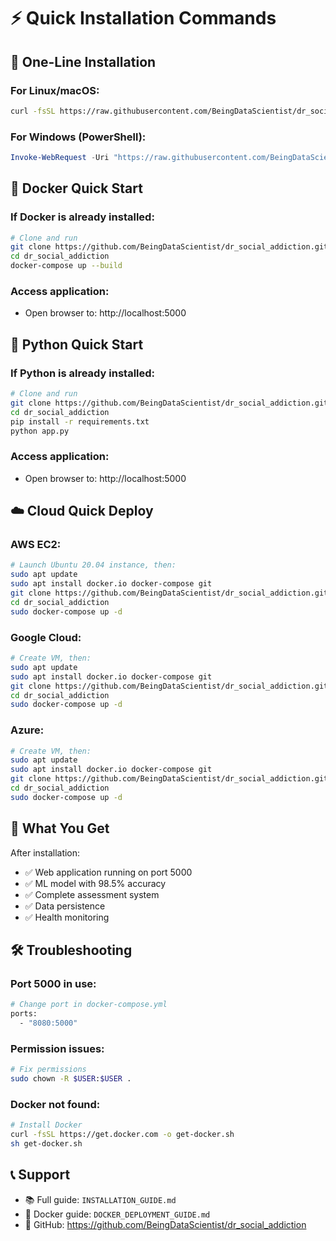# ⚡ Quick Installation Commands

## 🚀 One-Line Installation

### For Linux/macOS:
```bash
curl -fsSL https://raw.githubusercontent.com/BeingDataScientist/dr_social_addiction/main/install.sh | bash
```

### For Windows (PowerShell):
```powershell
Invoke-WebRequest -Uri "https://raw.githubusercontent.com/BeingDataScientist/dr_social_addiction/main/install.bat" -OutFile "install.bat"; .\install.bat
```

## 🐳 Docker Quick Start

### If Docker is already installed:
```bash
# Clone and run
git clone https://github.com/BeingDataScientist/dr_social_addiction.git
cd dr_social_addiction
docker-compose up --build
```

### Access application:
- Open browser to: http://localhost:5000

## 🐍 Python Quick Start

### If Python is already installed:
```bash
# Clone and run
git clone https://github.com/BeingDataScientist/dr_social_addiction.git
cd dr_social_addiction
pip install -r requirements.txt
python app.py
```

### Access application:
- Open browser to: http://localhost:5000

## ☁️ Cloud Quick Deploy

### AWS EC2:
```bash
# Launch Ubuntu 20.04 instance, then:
sudo apt update
sudo apt install docker.io docker-compose git
git clone https://github.com/BeingDataScientist/dr_social_addiction.git
cd dr_social_addiction
sudo docker-compose up -d
```

### Google Cloud:
```bash
# Create VM, then:
sudo apt update
sudo apt install docker.io docker-compose git
git clone https://github.com/BeingDataScientist/dr_social_addiction.git
cd dr_social_addiction
sudo docker-compose up -d
```

### Azure:
```bash
# Create VM, then:
sudo apt update
sudo apt install docker.io docker-compose git
git clone https://github.com/BeingDataScientist/dr_social_addiction.git
cd dr_social_addiction
sudo docker-compose up -d
```

## 🎯 What You Get

After installation:
- ✅ Web application running on port 5000
- ✅ ML model with 98.5% accuracy
- ✅ Complete assessment system
- ✅ Data persistence
- ✅ Health monitoring

## 🛠️ Troubleshooting

### Port 5000 in use:
```bash
# Change port in docker-compose.yml
ports:
  - "8080:5000"
```

### Permission issues:
```bash
# Fix permissions
sudo chown -R $USER:$USER .
```

### Docker not found:
```bash
# Install Docker
curl -fsSL https://get.docker.com -o get-docker.sh
sh get-docker.sh
```

## 📞 Support

- 📚 Full guide: `INSTALLATION_GUIDE.md`
- 🐳 Docker guide: `DOCKER_DEPLOYMENT_GUIDE.md`
- 🚀 GitHub: https://github.com/BeingDataScientist/dr_social_addiction
